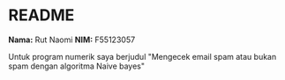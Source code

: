 # README

**Nama:** Rut Naomi
**NIM:** F55123057

Untuk program numerik saya berjudul "Mengecek email spam atau bukan spam dengan algoritma Naive bayes"
